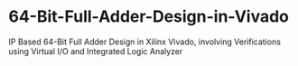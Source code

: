 # 64-Bit-Full-Adder-Design-in-Vivado
IP Based 64-Bit Full Adder Design in Xilinx Vivado, involving Verifications using Virtual I/O and Integrated Logic Analyzer
